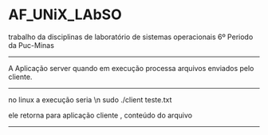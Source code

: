 # AF_UNiX_LAbSO

trabalho da disciplinas de laboratório de sistemas operacionais
6º Periodo da Puc-Minas

________

A Aplicação server quando em execução processa arquivos enviados pelo cliente.

_____

no linux a execução seria
\n
sudo ./client teste.txt

ele retorna para aplicação cliente , conteúdo do arquivo 

___
